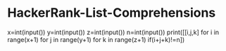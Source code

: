 # HackerRank-List-Comprehensions
x=int(input())
y=int(input())
z=int(input())
n=int(input())
print([[i,j,k] for i in range(x+1) for j in range(y+1) for k in range(z+1) if(i+j+k)!=n])
